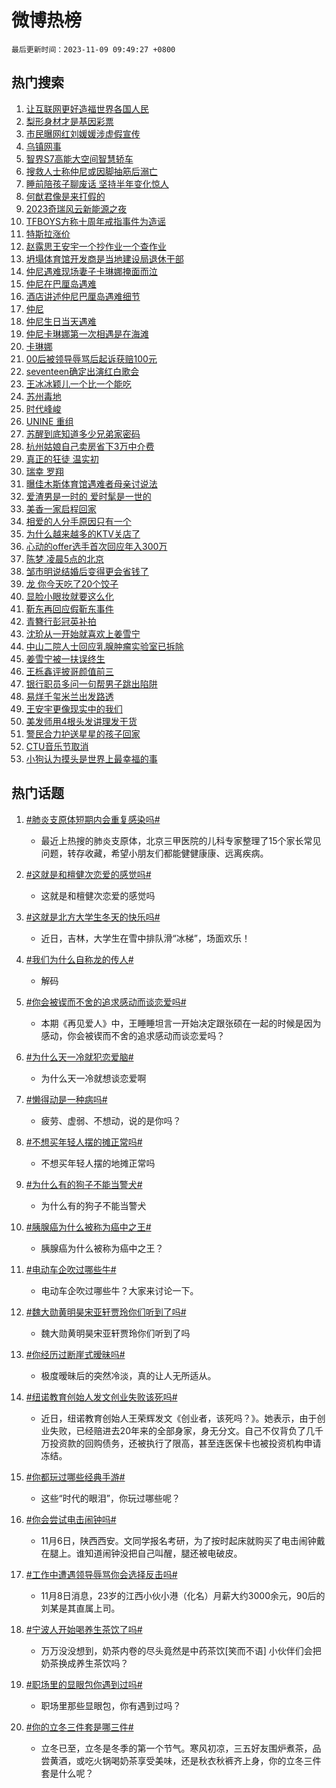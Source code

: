 # 微博热榜

`最后更新时间：2023-11-09 09:49:27 +0800`

## 热门搜索

1. [让互联网更好造福世界各国人民](https://m.weibo.cn/search?containerid=100103type%3D1%26t%3D10%26q%3D%23%E8%AE%A9%E4%BA%92%E8%81%94%E7%BD%91%E6%9B%B4%E5%A5%BD%E9%80%A0%E7%A6%8F%E4%B8%96%E7%95%8C%E5%90%84%E5%9B%BD%E4%BA%BA%E6%B0%91%23&stream_entry_id=51&isnewpage=1&extparam=seat%3D1%26pos%3D0%26cate%3D10103%26dgr%3D0%26stream_entry_id%3D51%26filter_type%3Drealtimehot%26c_type%3D51%26q%3D%2523%25E8%25AE%25A9%25E4%25BA%2592%25E8%2581%2594%25E7%25BD%2591%25E6%259B%25B4%25E5%25A5%25BD%25E9%2580%25A0%25E7%25A6%258F%25E4%25B8%2596%25E7%2595%258C%25E5%2590%2584%25E5%259B%25BD%25E4%25BA%25BA%25E6%25B0%2591%2523%26display_time%3D1699494566%26pre_seqid%3D1699494566841026745198)
1. [梨形身材才是基因彩票](https://m.weibo.cn/search?containerid=100103type%3D1%26t%3D10%26q%3D%E6%A2%A8%E5%BD%A2%E8%BA%AB%E6%9D%90%E6%89%8D%E6%98%AF%E5%9F%BA%E5%9B%A0%E5%BD%A9%E7%A5%A8&stream_entry_id=31&isnewpage=1&extparam=seat%3D1%26q%3D%25E6%25A2%25A8%25E5%25BD%25A2%25E8%25BA%25AB%25E6%259D%2590%25E6%2589%258D%25E6%2598%25AF%25E5%259F%25BA%25E5%259B%25A0%25E5%25BD%25A9%25E7%25A5%25A8%26flag%3D2%26band_rank%3D1%26dgr%3D0%26c_type%3D31%26pos%3D0%26realpos%3D1%26stream_entry_id%3D31%26lcate%3D5001%26filter_type%3Drealtimehot%26cate%3D5001%26display_time%3D1699494566%26pre_seqid%3D1699494566841026745198)
1. [市民曝网红刘媛媛涉虚假宣传](https://m.weibo.cn/search?containerid=100103type%3D1%26t%3D10%26q%3D%23%E5%B8%82%E6%B0%91%E6%9B%9D%E7%BD%91%E7%BA%A2%E5%88%98%E5%AA%9B%E5%AA%9B%E6%B6%89%E8%99%9A%E5%81%87%E5%AE%A3%E4%BC%A0%23&stream_entry_id=31&isnewpage=1&extparam=seat%3D1%26q%3D%2523%25E5%25B8%2582%25E6%25B0%2591%25E6%259B%259D%25E7%25BD%2591%25E7%25BA%25A2%25E5%2588%2598%25E5%25AA%259B%25E5%25AA%259B%25E6%25B6%2589%25E8%2599%259A%25E5%2581%2587%25E5%25AE%25A3%25E4%25BC%25A0%2523%26flag%3D1%26band_rank%3D2%26dgr%3D0%26c_type%3D31%26pos%3D1%26realpos%3D2%26stream_entry_id%3D31%26lcate%3D5001%26filter_type%3Drealtimehot%26cate%3D5001%26display_time%3D1699494566%26pre_seqid%3D1699494566841026745198)
1. [乌镇网事](https://m.weibo.cn/search?containerid=100103type%3D1%26t%3D10%26q%3D%23%E4%B9%8C%E9%95%87%E7%BD%91%E4%BA%8B%23&stream_entry_id=31&isnewpage=1&extparam=seat%3D1%26q%3D%2523%25E4%25B9%258C%25E9%2595%2587%25E7%25BD%2591%25E4%25BA%258B%2523%26flag%3D0%26band_rank%3D3%26dgr%3D0%26c_type%3D31%26pos%3D2%26realpos%3D3%26stream_entry_id%3D31%26lcate%3D5001%26filter_type%3Drealtimehot%26cate%3D5001%26display_time%3D1699494566%26pre_seqid%3D1699494566841026745198)
1. [智界S7高能大空间智慧轿车](https://m.weibo.cn/search?containerid=100103type%3D1%26t%3D10%26q%3D%23%E6%99%BA%E7%95%8CS7%E9%AB%98%E8%83%BD%E5%A4%A7%E7%A9%BA%E9%97%B4%E6%99%BA%E6%85%A7%E8%BD%BF%E8%BD%A6%23&stream_entry_id=31&isnewpage=1&extparam=seat%3D1%26q%3D%2523%25E6%2599%25BA%25E7%2595%258CS7%25E9%25AB%2598%25E8%2583%25BD%25E5%25A4%25A7%25E7%25A9%25BA%25E9%2597%25B4%25E6%2599%25BA%25E6%2585%25A7%25E8%25BD%25BF%25E8%25BD%25A6%2523%26band_rank%3D4%26adid%3D211036%26dgr%3D0%26is_ad_pos%3D1%26c_type%3D31%26pos%3D3%26stream_entry_id%3D31%26topic_ad%3D1%26lcate%3D5001%26filter_type%3Drealtimehot%26cate%3D5001%26display_time%3D1699494566%26pre_seqid%3D1699494566841026745198)
1. [搜救人士称仲尼或因脚抽筋后溺亡](https://m.weibo.cn/search?containerid=100103type%3D1%26t%3D10%26q%3D%23%E6%90%9C%E6%95%91%E4%BA%BA%E5%A3%AB%E7%A7%B0%E4%BB%B2%E5%B0%BC%E6%88%96%E5%9B%A0%E8%84%9A%E6%8A%BD%E7%AD%8B%E5%90%8E%E6%BA%BA%E4%BA%A1%23&stream_entry_id=31&isnewpage=1&extparam=seat%3D1%26q%3D%2523%25E6%2590%259C%25E6%2595%2591%25E4%25BA%25BA%25E5%25A3%25AB%25E7%25A7%25B0%25E4%25BB%25B2%25E5%25B0%25BC%25E6%2588%2596%25E5%259B%25A0%25E8%2584%259A%25E6%258A%25BD%25E7%25AD%258B%25E5%2590%258E%25E6%25BA%25BA%25E4%25BA%25A1%2523%26flag%3D0%26band_rank%3D4%26dgr%3D0%26c_type%3D31%26pos%3D4%26realpos%3D4%26stream_entry_id%3D31%26lcate%3D5001%26filter_type%3Drealtimehot%26cate%3D5001%26display_time%3D1699494566%26pre_seqid%3D1699494566841026745198)
1. [睡前陪孩子聊废话 坚持半年变化惊人](https://m.weibo.cn/search?containerid=100103type%3D1%26t%3D10%26q%3D%E7%9D%A1%E5%89%8D%E9%99%AA%E5%AD%A9%E5%AD%90%E8%81%8A%E5%BA%9F%E8%AF%9D+%E5%9D%9A%E6%8C%81%E5%8D%8A%E5%B9%B4%E5%8F%98%E5%8C%96%E6%83%8A%E4%BA%BA&stream_entry_id=31&isnewpage=1&extparam=seat%3D1%26q%3D%25E7%259D%25A1%25E5%2589%258D%25E9%2599%25AA%25E5%25AD%25A9%25E5%25AD%2590%25E8%2581%258A%25E5%25BA%259F%25E8%25AF%259D%2520%25E5%259D%259A%25E6%258C%2581%25E5%258D%258A%25E5%25B9%25B4%25E5%258F%2598%25E5%258C%2596%25E6%2583%258A%25E4%25BA%25BA%26flag%3D0%26band_rank%3D5%26dgr%3D0%26c_type%3D31%26pos%3D5%26realpos%3D5%26stream_entry_id%3D31%26lcate%3D5001%26filter_type%3Drealtimehot%26cate%3D5001%26display_time%3D1699494566%26pre_seqid%3D1699494566841026745198)
1. [何猷君像是来打假的](https://m.weibo.cn/search?containerid=100103type%3D1%26t%3D10%26q%3D%23%E4%BD%95%E7%8C%B7%E5%90%9B%E5%83%8F%E6%98%AF%E6%9D%A5%E6%89%93%E5%81%87%E7%9A%84%23&stream_entry_id=31&isnewpage=1&extparam=seat%3D1%26q%3D%2523%25E4%25BD%2595%25E7%258C%25B7%25E5%2590%259B%25E5%2583%258F%25E6%2598%25AF%25E6%259D%25A5%25E6%2589%2593%25E5%2581%2587%25E7%259A%2584%2523%26flag%3D0%26band_rank%3D6%26dgr%3D0%26c_type%3D31%26pos%3D6%26realpos%3D6%26stream_entry_id%3D31%26lcate%3D5001%26filter_type%3Drealtimehot%26cate%3D5001%26display_time%3D1699494566%26pre_seqid%3D1699494566841026745198)
1. [2023奇瑞风云新能源之夜](https://m.weibo.cn/search?containerid=100103type%3D1%26t%3D10%26q%3D%232023%E5%A5%87%E7%91%9E%E9%A3%8E%E4%BA%91%E6%96%B0%E8%83%BD%E6%BA%90%E4%B9%8B%E5%A4%9C%23&stream_entry_id=31&isnewpage=1&extparam=seat%3D1%26q%3D%25232023%25E5%25A5%2587%25E7%2591%259E%25E9%25A3%258E%25E4%25BA%2591%25E6%2596%25B0%25E8%2583%25BD%25E6%25BA%2590%25E4%25B9%258B%25E5%25A4%259C%2523%26band_rank%3D7%26adid%3D210954%26dgr%3D0%26is_ad_pos%3D1%26c_type%3D31%26pos%3D7%26stream_entry_id%3D31%26topic_ad%3D1%26lcate%3D5001%26filter_type%3Drealtimehot%26cate%3D5001%26display_time%3D1699494566%26pre_seqid%3D1699494566841026745198)
1. [TFBOYS方称十周年戒指事件为造谣](https://m.weibo.cn/search?containerid=100103type%3D1%26t%3D10%26q%3D%23TFBOYS%E6%96%B9%E7%A7%B0%E5%8D%81%E5%91%A8%E5%B9%B4%E6%88%92%E6%8C%87%E4%BA%8B%E4%BB%B6%E4%B8%BA%E9%80%A0%E8%B0%A3%23&stream_entry_id=31&isnewpage=1&extparam=seat%3D1%26q%3D%2523TFBOYS%25E6%2596%25B9%25E7%25A7%25B0%25E5%258D%2581%25E5%2591%25A8%25E5%25B9%25B4%25E6%2588%2592%25E6%258C%2587%25E4%25BA%258B%25E4%25BB%25B6%25E4%25B8%25BA%25E9%2580%25A0%25E8%25B0%25A3%2523%26flag%3D1%26band_rank%3D7%26dgr%3D0%26c_type%3D31%26pos%3D8%26realpos%3D7%26stream_entry_id%3D31%26lcate%3D5001%26filter_type%3Drealtimehot%26cate%3D5001%26display_time%3D1699494566%26pre_seqid%3D1699494566841026745198)
1. [特斯拉涨价](https://m.weibo.cn/search?containerid=100103type%3D1%26t%3D10%26q%3D%23%E7%89%B9%E6%96%AF%E6%8B%89%E6%B6%A8%E4%BB%B7%23&stream_entry_id=31&isnewpage=1&extparam=seat%3D1%26q%3D%2523%25E7%2589%25B9%25E6%2596%25AF%25E6%258B%2589%25E6%25B6%25A8%25E4%25BB%25B7%2523%26flag%3D1%26band_rank%3D8%26dgr%3D0%26c_type%3D31%26pos%3D9%26realpos%3D8%26stream_entry_id%3D31%26lcate%3D5001%26filter_type%3Drealtimehot%26cate%3D5001%26display_time%3D1699494566%26pre_seqid%3D1699494566841026745198)
1. [赵露思王安宇一个抄作业一个查作业](https://m.weibo.cn/search?containerid=100103type%3D1%26t%3D10%26q%3D%23%E8%B5%B5%E9%9C%B2%E6%80%9D%E7%8E%8B%E5%AE%89%E5%AE%87%E4%B8%80%E4%B8%AA%E6%8A%84%E4%BD%9C%E4%B8%9A%E4%B8%80%E4%B8%AA%E6%9F%A5%E4%BD%9C%E4%B8%9A%23&stream_entry_id=31&isnewpage=1&extparam=seat%3D1%26q%3D%2523%25E8%25B5%25B5%25E9%259C%25B2%25E6%2580%259D%25E7%258E%258B%25E5%25AE%2589%25E5%25AE%2587%25E4%25B8%2580%25E4%25B8%25AA%25E6%258A%2584%25E4%25BD%259C%25E4%25B8%259A%25E4%25B8%2580%25E4%25B8%25AA%25E6%259F%25A5%25E4%25BD%259C%25E4%25B8%259A%2523%26flag%3D1%26band_rank%3D9%26dgr%3D0%26c_type%3D31%26pos%3D10%26realpos%3D9%26stream_entry_id%3D31%26lcate%3D5001%26filter_type%3Drealtimehot%26cate%3D5001%26display_time%3D1699494566%26pre_seqid%3D1699494566841026745198)
1. [坍塌体育馆开发商是当地建设局退休干部](https://m.weibo.cn/search?containerid=100103type%3D1%26t%3D10%26q%3D%23%E5%9D%8D%E5%A1%8C%E4%BD%93%E8%82%B2%E9%A6%86%E5%BC%80%E5%8F%91%E5%95%86%E6%98%AF%E5%BD%93%E5%9C%B0%E5%BB%BA%E8%AE%BE%E5%B1%80%E9%80%80%E4%BC%91%E5%B9%B2%E9%83%A8%23&stream_entry_id=31&isnewpage=1&extparam=seat%3D1%26q%3D%2523%25E5%259D%258D%25E5%25A1%258C%25E4%25BD%2593%25E8%2582%25B2%25E9%25A6%2586%25E5%25BC%2580%25E5%258F%2591%25E5%2595%2586%25E6%2598%25AF%25E5%25BD%2593%25E5%259C%25B0%25E5%25BB%25BA%25E8%25AE%25BE%25E5%25B1%2580%25E9%2580%2580%25E4%25BC%2591%25E5%25B9%25B2%25E9%2583%25A8%2523%26flag%3D0%26band_rank%3D10%26dgr%3D0%26c_type%3D31%26pos%3D11%26realpos%3D10%26stream_entry_id%3D31%26lcate%3D5001%26filter_type%3Drealtimehot%26cate%3D5001%26display_time%3D1699494566%26pre_seqid%3D1699494566841026745198)
1. [仲尼遇难现场妻子卡琳娜掩面而泣](https://m.weibo.cn/search?containerid=100103type%3D1%26t%3D10%26q%3D%23%E4%BB%B2%E5%B0%BC%E9%81%87%E9%9A%BE%E7%8E%B0%E5%9C%BA%E5%A6%BB%E5%AD%90%E5%8D%A1%E7%90%B3%E5%A8%9C%E6%8E%A9%E9%9D%A2%E8%80%8C%E6%B3%A3%23&stream_entry_id=31&isnewpage=1&extparam=seat%3D1%26q%3D%2523%25E4%25BB%25B2%25E5%25B0%25BC%25E9%2581%2587%25E9%259A%25BE%25E7%258E%25B0%25E5%259C%25BA%25E5%25A6%25BB%25E5%25AD%2590%25E5%258D%25A1%25E7%2590%25B3%25E5%25A8%259C%25E6%258E%25A9%25E9%259D%25A2%25E8%2580%258C%25E6%25B3%25A3%2523%26flag%3D2%26band_rank%3D11%26dgr%3D0%26c_type%3D31%26pos%3D12%26realpos%3D11%26stream_entry_id%3D31%26lcate%3D5001%26filter_type%3Drealtimehot%26cate%3D5001%26display_time%3D1699494566%26pre_seqid%3D1699494566841026745198)
1. [仲尼在巴厘岛遇难](https://m.weibo.cn/search?containerid=100103type%3D1%26t%3D10%26q%3D%23%E4%BB%B2%E5%B0%BC%E5%9C%A8%E5%B7%B4%E5%8E%98%E5%B2%9B%E9%81%87%E9%9A%BE%23&stream_entry_id=31&isnewpage=1&extparam=seat%3D1%26q%3D%2523%25E4%25BB%25B2%25E5%25B0%25BC%25E5%259C%25A8%25E5%25B7%25B4%25E5%258E%2598%25E5%25B2%259B%25E9%2581%2587%25E9%259A%25BE%2523%26flag%3D2%26band_rank%3D12%26dgr%3D0%26c_type%3D31%26pos%3D13%26realpos%3D12%26stream_entry_id%3D31%26lcate%3D5001%26filter_type%3Drealtimehot%26cate%3D5001%26display_time%3D1699494566%26pre_seqid%3D1699494566841026745198)
1. [酒店讲述仲尼巴厘岛遇难细节](https://m.weibo.cn/search?containerid=100103type%3D1%26t%3D10%26q%3D%23%E9%85%92%E5%BA%97%E8%AE%B2%E8%BF%B0%E4%BB%B2%E5%B0%BC%E5%B7%B4%E5%8E%98%E5%B2%9B%E9%81%87%E9%9A%BE%E7%BB%86%E8%8A%82%23&stream_entry_id=31&isnewpage=1&extparam=seat%3D1%26q%3D%2523%25E9%2585%2592%25E5%25BA%2597%25E8%25AE%25B2%25E8%25BF%25B0%25E4%25BB%25B2%25E5%25B0%25BC%25E5%25B7%25B4%25E5%258E%2598%25E5%25B2%259B%25E9%2581%2587%25E9%259A%25BE%25E7%25BB%2586%25E8%258A%2582%2523%26flag%3D2%26band_rank%3D13%26dgr%3D0%26c_type%3D31%26pos%3D14%26realpos%3D13%26stream_entry_id%3D31%26lcate%3D5001%26filter_type%3Drealtimehot%26cate%3D5001%26display_time%3D1699494566%26pre_seqid%3D1699494566841026745198)
1. [仲尼](https://m.weibo.cn/search?containerid=100103type%3D1%26t%3D10%26q%3D%E4%BB%B2%E5%B0%BC&stream_entry_id=31&isnewpage=1&extparam=seat%3D1%26q%3D%25E4%25BB%25B2%25E5%25B0%25BC%26flag%3D0%26band_rank%3D14%26dgr%3D0%26c_type%3D31%26pos%3D15%26realpos%3D14%26stream_entry_id%3D31%26lcate%3D5001%26filter_type%3Drealtimehot%26cate%3D5001%26display_time%3D1699494566%26pre_seqid%3D1699494566841026745198)
1. [仲尼生日当天遇难](https://m.weibo.cn/search?containerid=100103type%3D1%26t%3D10%26q%3D%23%E4%BB%B2%E5%B0%BC%E7%94%9F%E6%97%A5%E5%BD%93%E5%A4%A9%E9%81%87%E9%9A%BE%23&stream_entry_id=31&isnewpage=1&extparam=seat%3D1%26q%3D%2523%25E4%25BB%25B2%25E5%25B0%25BC%25E7%2594%259F%25E6%2597%25A5%25E5%25BD%2593%25E5%25A4%25A9%25E9%2581%2587%25E9%259A%25BE%2523%26flag%3D0%26band_rank%3D15%26dgr%3D0%26c_type%3D31%26pos%3D16%26realpos%3D15%26stream_entry_id%3D31%26lcate%3D5001%26filter_type%3Drealtimehot%26cate%3D5001%26display_time%3D1699494566%26pre_seqid%3D1699494566841026745198)
1. [仲尼卡琳娜第一次相遇是在海滩](https://m.weibo.cn/search?containerid=100103type%3D1%26t%3D10%26q%3D%23%E4%BB%B2%E5%B0%BC%E5%8D%A1%E7%90%B3%E5%A8%9C%E7%AC%AC%E4%B8%80%E6%AC%A1%E7%9B%B8%E9%81%87%E6%98%AF%E5%9C%A8%E6%B5%B7%E6%BB%A9%23&stream_entry_id=31&isnewpage=1&extparam=seat%3D1%26q%3D%2523%25E4%25BB%25B2%25E5%25B0%25BC%25E5%258D%25A1%25E7%2590%25B3%25E5%25A8%259C%25E7%25AC%25AC%25E4%25B8%2580%25E6%25AC%25A1%25E7%259B%25B8%25E9%2581%2587%25E6%2598%25AF%25E5%259C%25A8%25E6%25B5%25B7%25E6%25BB%25A9%2523%26flag%3D1%26band_rank%3D16%26dgr%3D0%26c_type%3D31%26pos%3D17%26realpos%3D16%26stream_entry_id%3D31%26lcate%3D5001%26filter_type%3Drealtimehot%26cate%3D5001%26display_time%3D1699494566%26pre_seqid%3D1699494566841026745198)
1. [卡琳娜](https://m.weibo.cn/search?containerid=100103type%3D1%26t%3D10%26q%3D%E5%8D%A1%E7%90%B3%E5%A8%9C&stream_entry_id=31&isnewpage=1&extparam=seat%3D1%26q%3D%25E5%258D%25A1%25E7%2590%25B3%25E5%25A8%259C%26flag%3D0%26band_rank%3D17%26dgr%3D0%26c_type%3D31%26pos%3D18%26realpos%3D17%26stream_entry_id%3D31%26lcate%3D5001%26filter_type%3Drealtimehot%26cate%3D5001%26display_time%3D1699494566%26pre_seqid%3D1699494566841026745198)
1. [00后被领导辱骂后起诉获赔100元](https://m.weibo.cn/search?containerid=100103type%3D1%26t%3D10%26q%3D%2300%E5%90%8E%E8%A2%AB%E9%A2%86%E5%AF%BC%E8%BE%B1%E9%AA%82%E5%90%8E%E8%B5%B7%E8%AF%89%E8%8E%B7%E8%B5%94100%E5%85%83%23&stream_entry_id=31&isnewpage=1&extparam=seat%3D1%26q%3D%252300%25E5%2590%258E%25E8%25A2%25AB%25E9%25A2%2586%25E5%25AF%25BC%25E8%25BE%25B1%25E9%25AA%2582%25E5%2590%258E%25E8%25B5%25B7%25E8%25AF%2589%25E8%258E%25B7%25E8%25B5%2594100%25E5%2585%2583%2523%26flag%3D1%26band_rank%3D18%26dgr%3D0%26c_type%3D31%26pos%3D19%26realpos%3D18%26stream_entry_id%3D31%26lcate%3D5001%26filter_type%3Drealtimehot%26cate%3D5001%26display_time%3D1699494566%26pre_seqid%3D1699494566841026745198)
1. [seventeen确定出演红白歌会](https://m.weibo.cn/search?containerid=100103type%3D1%26t%3D10%26q%3Dseventeen%E7%A1%AE%E5%AE%9A%E5%87%BA%E6%BC%94%E7%BA%A2%E7%99%BD%E6%AD%8C%E4%BC%9A&stream_entry_id=31&isnewpage=1&extparam=seat%3D1%26q%3Dseventeen%25E7%25A1%25AE%25E5%25AE%259A%25E5%2587%25BA%25E6%25BC%2594%25E7%25BA%25A2%25E7%2599%25BD%25E6%25AD%258C%25E4%25BC%259A%26flag%3D1%26band_rank%3D19%26dgr%3D0%26c_type%3D31%26pos%3D20%26realpos%3D19%26stream_entry_id%3D31%26lcate%3D5001%26filter_type%3Drealtimehot%26cate%3D5001%26display_time%3D1699494566%26pre_seqid%3D1699494566841026745198)
1. [王冰冰颖儿一个比一个能吃](https://m.weibo.cn/search?containerid=100103type%3D1%26t%3D10%26q%3D%23%E7%8E%8B%E5%86%B0%E5%86%B0%E9%A2%96%E5%84%BF%E4%B8%80%E4%B8%AA%E6%AF%94%E4%B8%80%E4%B8%AA%E8%83%BD%E5%90%83%23&stream_entry_id=31&isnewpage=1&extparam=seat%3D1%26q%3D%2523%25E7%258E%258B%25E5%2586%25B0%25E5%2586%25B0%25E9%25A2%2596%25E5%2584%25BF%25E4%25B8%2580%25E4%25B8%25AA%25E6%25AF%2594%25E4%25B8%2580%25E4%25B8%25AA%25E8%2583%25BD%25E5%2590%2583%2523%26flag%3D1%26band_rank%3D20%26dgr%3D0%26c_type%3D31%26pos%3D21%26realpos%3D20%26stream_entry_id%3D31%26lcate%3D5001%26filter_type%3Drealtimehot%26cate%3D5001%26display_time%3D1699494566%26pre_seqid%3D1699494566841026745198)
1. [苏州毒地](https://m.weibo.cn/search?containerid=100103type%3D1%26t%3D10%26q%3D%E8%8B%8F%E5%B7%9E%E6%AF%92%E5%9C%B0&stream_entry_id=31&isnewpage=1&extparam=seat%3D1%26q%3D%25E8%258B%258F%25E5%25B7%259E%25E6%25AF%2592%25E5%259C%25B0%26flag%3D2%26band_rank%3D21%26dgr%3D0%26c_type%3D31%26pos%3D22%26realpos%3D21%26stream_entry_id%3D31%26lcate%3D5001%26filter_type%3Drealtimehot%26cate%3D5001%26display_time%3D1699494566%26pre_seqid%3D1699494566841026745198)
1. [时代峰峻](https://m.weibo.cn/search?containerid=100103type%3D1%26t%3D10%26q%3D%E6%97%B6%E4%BB%A3%E5%B3%B0%E5%B3%BB&stream_entry_id=31&isnewpage=1&extparam=seat%3D1%26q%3D%25E6%2597%25B6%25E4%25BB%25A3%25E5%25B3%25B0%25E5%25B3%25BB%26flag%3D0%26band_rank%3D22%26dgr%3D0%26c_type%3D31%26pos%3D23%26realpos%3D22%26stream_entry_id%3D31%26lcate%3D5001%26filter_type%3Drealtimehot%26cate%3D5001%26display_time%3D1699494566%26pre_seqid%3D1699494566841026745198)
1. [UNINE 重组](https://m.weibo.cn/search?containerid=100103type%3D1%26t%3D10%26q%3DUNINE+%E9%87%8D%E7%BB%84&stream_entry_id=31&isnewpage=1&extparam=seat%3D1%26q%3DUNINE%2520%25E9%2587%258D%25E7%25BB%2584%26flag%3D0%26band_rank%3D23%26dgr%3D0%26c_type%3D31%26pos%3D24%26realpos%3D23%26stream_entry_id%3D31%26lcate%3D5001%26filter_type%3Drealtimehot%26cate%3D5001%26display_time%3D1699494566%26pre_seqid%3D1699494566841026745198)
1. [苏醒到底知道多少兄弟家密码](https://m.weibo.cn/search?containerid=100103type%3D1%26t%3D10%26q%3D%E8%8B%8F%E9%86%92%E5%88%B0%E5%BA%95%E7%9F%A5%E9%81%93%E5%A4%9A%E5%B0%91%E5%85%84%E5%BC%9F%E5%AE%B6%E5%AF%86%E7%A0%81&stream_entry_id=31&isnewpage=1&extparam=seat%3D1%26q%3D%25E8%258B%258F%25E9%2586%2592%25E5%2588%25B0%25E5%25BA%2595%25E7%259F%25A5%25E9%2581%2593%25E5%25A4%259A%25E5%25B0%2591%25E5%2585%2584%25E5%25BC%259F%25E5%25AE%25B6%25E5%25AF%2586%25E7%25A0%2581%26flag%3D1%26band_rank%3D24%26dgr%3D0%26c_type%3D31%26pos%3D25%26realpos%3D24%26stream_entry_id%3D31%26lcate%3D5001%26filter_type%3Drealtimehot%26cate%3D5001%26display_time%3D1699494566%26pre_seqid%3D1699494566841026745198)
1. [杭州姑娘自己卖房省下3万中介费](https://m.weibo.cn/search?containerid=100103type%3D1%26t%3D10%26q%3D%23%E6%9D%AD%E5%B7%9E%E5%A7%91%E5%A8%98%E8%87%AA%E5%B7%B1%E5%8D%96%E6%88%BF%E7%9C%81%E4%B8%8B3%E4%B8%87%E4%B8%AD%E4%BB%8B%E8%B4%B9%23&stream_entry_id=31&isnewpage=1&extparam=seat%3D1%26q%3D%2523%25E6%259D%25AD%25E5%25B7%259E%25E5%25A7%2591%25E5%25A8%2598%25E8%2587%25AA%25E5%25B7%25B1%25E5%258D%2596%25E6%2588%25BF%25E7%259C%2581%25E4%25B8%258B3%25E4%25B8%2587%25E4%25B8%25AD%25E4%25BB%258B%25E8%25B4%25B9%2523%26flag%3D1%26band_rank%3D25%26dgr%3D0%26c_type%3D31%26pos%3D26%26realpos%3D25%26stream_entry_id%3D31%26lcate%3D5001%26filter_type%3Drealtimehot%26cate%3D5001%26display_time%3D1699494566%26pre_seqid%3D1699494566841026745198)
1. [真正的狂徒 温实初](https://m.weibo.cn/search?containerid=100103type%3D1%26t%3D10%26q%3D%E7%9C%9F%E6%AD%A3%E7%9A%84%E7%8B%82%E5%BE%92+%E6%B8%A9%E5%AE%9E%E5%88%9D&stream_entry_id=31&isnewpage=1&extparam=seat%3D1%26q%3D%25E7%259C%259F%25E6%25AD%25A3%25E7%259A%2584%25E7%258B%2582%25E5%25BE%2592%2520%25E6%25B8%25A9%25E5%25AE%259E%25E5%2588%259D%26flag%3D0%26band_rank%3D26%26dgr%3D0%26c_type%3D31%26pos%3D27%26realpos%3D26%26stream_entry_id%3D31%26lcate%3D5001%26filter_type%3Drealtimehot%26cate%3D5001%26display_time%3D1699494566%26pre_seqid%3D1699494566841026745198)
1. [瑞幸 罗翔](https://m.weibo.cn/search?containerid=100103type%3D1%26t%3D10%26q%3D%E7%91%9E%E5%B9%B8+%E7%BD%97%E7%BF%94&stream_entry_id=31&isnewpage=1&extparam=seat%3D1%26q%3D%25E7%2591%259E%25E5%25B9%25B8%2520%25E7%25BD%2597%25E7%25BF%2594%26flag%3D0%26band_rank%3D27%26dgr%3D0%26c_type%3D31%26pos%3D28%26realpos%3D27%26stream_entry_id%3D31%26lcate%3D5001%26filter_type%3Drealtimehot%26cate%3D5001%26display_time%3D1699494566%26pre_seqid%3D1699494566841026745198)
1. [曝佳木斯体育馆遇难者母亲讨说法](https://m.weibo.cn/search?containerid=100103type%3D1%26t%3D10%26q%3D%23%E6%9B%9D%E4%BD%B3%E6%9C%A8%E6%96%AF%E4%BD%93%E8%82%B2%E9%A6%86%E9%81%87%E9%9A%BE%E8%80%85%E6%AF%8D%E4%BA%B2%E8%AE%A8%E8%AF%B4%E6%B3%95%23&stream_entry_id=31&isnewpage=1&extparam=seat%3D1%26q%3D%2523%25E6%259B%259D%25E4%25BD%25B3%25E6%259C%25A8%25E6%2596%25AF%25E4%25BD%2593%25E8%2582%25B2%25E9%25A6%2586%25E9%2581%2587%25E9%259A%25BE%25E8%2580%2585%25E6%25AF%258D%25E4%25BA%25B2%25E8%25AE%25A8%25E8%25AF%25B4%25E6%25B3%2595%2523%26flag%3D0%26band_rank%3D28%26dgr%3D0%26c_type%3D31%26pos%3D29%26realpos%3D28%26stream_entry_id%3D31%26lcate%3D5001%26filter_type%3Drealtimehot%26cate%3D5001%26display_time%3D1699494566%26pre_seqid%3D1699494566841026745198)
1. [爱渣男是一时的 爱时髦是一世的](https://m.weibo.cn/search?containerid=100103type%3D1%26t%3D10%26q%3D%E7%88%B1%E6%B8%A3%E7%94%B7%E6%98%AF%E4%B8%80%E6%97%B6%E7%9A%84+%E7%88%B1%E6%97%B6%E9%AB%A6%E6%98%AF%E4%B8%80%E4%B8%96%E7%9A%84&stream_entry_id=31&isnewpage=1&extparam=seat%3D1%26q%3D%25E7%2588%25B1%25E6%25B8%25A3%25E7%2594%25B7%25E6%2598%25AF%25E4%25B8%2580%25E6%2597%25B6%25E7%259A%2584%2520%25E7%2588%25B1%25E6%2597%25B6%25E9%25AB%25A6%25E6%2598%25AF%25E4%25B8%2580%25E4%25B8%2596%25E7%259A%2584%26flag%3D1%26band_rank%3D29%26dgr%3D0%26c_type%3D31%26pos%3D30%26realpos%3D29%26stream_entry_id%3D31%26lcate%3D5001%26filter_type%3Drealtimehot%26cate%3D5001%26display_time%3D1699494566%26pre_seqid%3D1699494566841026745198)
1. [美香一家启程回家](https://m.weibo.cn/search?containerid=100103type%3D1%26t%3D10%26q%3D%23%E7%BE%8E%E9%A6%99%E4%B8%80%E5%AE%B6%E5%90%AF%E7%A8%8B%E5%9B%9E%E5%AE%B6%23&stream_entry_id=31&isnewpage=1&extparam=seat%3D1%26q%3D%2523%25E7%25BE%258E%25E9%25A6%2599%25E4%25B8%2580%25E5%25AE%25B6%25E5%2590%25AF%25E7%25A8%258B%25E5%259B%259E%25E5%25AE%25B6%2523%26flag%3D1%26band_rank%3D30%26dgr%3D0%26c_type%3D31%26pos%3D31%26realpos%3D30%26stream_entry_id%3D31%26lcate%3D5001%26filter_type%3Drealtimehot%26cate%3D5001%26display_time%3D1699494566%26pre_seqid%3D1699494566841026745198)
1. [相爱的人分手原因只有一个](https://m.weibo.cn/search?containerid=100103type%3D1%26t%3D10%26q%3D%E7%9B%B8%E7%88%B1%E7%9A%84%E4%BA%BA%E5%88%86%E6%89%8B%E5%8E%9F%E5%9B%A0%E5%8F%AA%E6%9C%89%E4%B8%80%E4%B8%AA&stream_entry_id=31&isnewpage=1&extparam=seat%3D1%26q%3D%25E7%259B%25B8%25E7%2588%25B1%25E7%259A%2584%25E4%25BA%25BA%25E5%2588%2586%25E6%2589%258B%25E5%258E%259F%25E5%259B%25A0%25E5%258F%25AA%25E6%259C%2589%25E4%25B8%2580%25E4%25B8%25AA%26flag%3D0%26band_rank%3D31%26dgr%3D0%26c_type%3D31%26pos%3D32%26realpos%3D31%26stream_entry_id%3D31%26lcate%3D5001%26filter_type%3Drealtimehot%26cate%3D5001%26display_time%3D1699494566%26pre_seqid%3D1699494566841026745198)
1. [为什么越来越多的KTV关店了](https://m.weibo.cn/search?containerid=100103type%3D1%26t%3D10%26q%3D%23%E4%B8%BA%E4%BB%80%E4%B9%88%E8%B6%8A%E6%9D%A5%E8%B6%8A%E5%A4%9A%E7%9A%84KTV%E5%85%B3%E5%BA%97%E4%BA%86%23&stream_entry_id=31&isnewpage=1&extparam=seat%3D1%26q%3D%2523%25E4%25B8%25BA%25E4%25BB%2580%25E4%25B9%2588%25E8%25B6%258A%25E6%259D%25A5%25E8%25B6%258A%25E5%25A4%259A%25E7%259A%2584KTV%25E5%2585%25B3%25E5%25BA%2597%25E4%25BA%2586%2523%26flag%3D0%26band_rank%3D32%26dgr%3D0%26c_type%3D31%26pos%3D33%26realpos%3D32%26stream_entry_id%3D31%26lcate%3D5001%26filter_type%3Drealtimehot%26cate%3D5001%26display_time%3D1699494566%26pre_seqid%3D1699494566841026745198)
1. [心动的offer选手首次回应年入300万](https://m.weibo.cn/search?containerid=100103type%3D1%26t%3D10%26q%3D%23%E5%BF%83%E5%8A%A8%E7%9A%84offer%E9%80%89%E6%89%8B%E9%A6%96%E6%AC%A1%E5%9B%9E%E5%BA%94%E5%B9%B4%E5%85%A5300%E4%B8%87%23&stream_entry_id=31&isnewpage=1&extparam=seat%3D1%26q%3D%2523%25E5%25BF%2583%25E5%258A%25A8%25E7%259A%2584offer%25E9%2580%2589%25E6%2589%258B%25E9%25A6%2596%25E6%25AC%25A1%25E5%259B%259E%25E5%25BA%2594%25E5%25B9%25B4%25E5%2585%25A5300%25E4%25B8%2587%2523%26flag%3D0%26band_rank%3D33%26dgr%3D0%26c_type%3D31%26pos%3D34%26realpos%3D33%26stream_entry_id%3D31%26lcate%3D5001%26filter_type%3Drealtimehot%26cate%3D5001%26display_time%3D1699494566%26pre_seqid%3D1699494566841026745198)
1. [陈梦 凌晨5点的北京](https://m.weibo.cn/search?containerid=100103type%3D1%26t%3D10%26q%3D%E9%99%88%E6%A2%A6+%E5%87%8C%E6%99%A85%E7%82%B9%E7%9A%84%E5%8C%97%E4%BA%AC&stream_entry_id=31&isnewpage=1&extparam=seat%3D1%26q%3D%25E9%2599%2588%25E6%25A2%25A6%2520%25E5%2587%258C%25E6%2599%25A85%25E7%2582%25B9%25E7%259A%2584%25E5%258C%2597%25E4%25BA%25AC%26flag%3D1%26band_rank%3D34%26dgr%3D0%26c_type%3D31%26pos%3D35%26realpos%3D34%26stream_entry_id%3D31%26lcate%3D5001%26filter_type%3Drealtimehot%26cate%3D5001%26display_time%3D1699494566%26pre_seqid%3D1699494566841026745198)
1. [邹市明说结婚后变得更会省钱了](https://m.weibo.cn/search?containerid=100103type%3D1%26t%3D10%26q%3D%23%E9%82%B9%E5%B8%82%E6%98%8E%E8%AF%B4%E7%BB%93%E5%A9%9A%E5%90%8E%E5%8F%98%E5%BE%97%E6%9B%B4%E4%BC%9A%E7%9C%81%E9%92%B1%E4%BA%86%23&stream_entry_id=31&isnewpage=1&extparam=seat%3D1%26q%3D%2523%25E9%2582%25B9%25E5%25B8%2582%25E6%2598%258E%25E8%25AF%25B4%25E7%25BB%2593%25E5%25A9%259A%25E5%2590%258E%25E5%258F%2598%25E5%25BE%2597%25E6%259B%25B4%25E4%25BC%259A%25E7%259C%2581%25E9%2592%25B1%25E4%25BA%2586%2523%26flag%3D1%26band_rank%3D35%26dgr%3D0%26c_type%3D31%26pos%3D36%26realpos%3D35%26stream_entry_id%3D31%26lcate%3D5001%26filter_type%3Drealtimehot%26cate%3D5001%26display_time%3D1699494566%26pre_seqid%3D1699494566841026745198)
1. [龙 你今天吃了20个饺子](https://m.weibo.cn/search?containerid=100103type%3D1%26t%3D10%26q%3D%E9%BE%99+%E4%BD%A0%E4%BB%8A%E5%A4%A9%E5%90%83%E4%BA%8620%E4%B8%AA%E9%A5%BA%E5%AD%90&stream_entry_id=31&isnewpage=1&extparam=seat%3D1%26q%3D%25E9%25BE%2599%2520%25E4%25BD%25A0%25E4%25BB%258A%25E5%25A4%25A9%25E5%2590%2583%25E4%25BA%258620%25E4%25B8%25AA%25E9%25A5%25BA%25E5%25AD%2590%26flag%3D0%26band_rank%3D36%26dgr%3D0%26c_type%3D31%26pos%3D37%26realpos%3D36%26stream_entry_id%3D31%26lcate%3D5001%26filter_type%3Drealtimehot%26cate%3D5001%26display_time%3D1699494566%26pre_seqid%3D1699494566841026745198)
1. [显脸小眼妆就要这么化](https://m.weibo.cn/search?containerid=100103type%3D1%26t%3D10%26q%3D%E6%98%BE%E8%84%B8%E5%B0%8F%E7%9C%BC%E5%A6%86%E5%B0%B1%E8%A6%81%E8%BF%99%E4%B9%88%E5%8C%96&stream_entry_id=31&isnewpage=1&extparam=seat%3D1%26q%3D%25E6%2598%25BE%25E8%2584%25B8%25E5%25B0%258F%25E7%259C%25BC%25E5%25A6%2586%25E5%25B0%25B1%25E8%25A6%2581%25E8%25BF%2599%25E4%25B9%2588%25E5%258C%2596%26flag%3D1%26band_rank%3D37%26dgr%3D0%26c_type%3D31%26pos%3D38%26realpos%3D37%26stream_entry_id%3D31%26lcate%3D5001%26filter_type%3Drealtimehot%26cate%3D5001%26display_time%3D1699494566%26pre_seqid%3D1699494566841026745198)
1. [靳东再回应假靳东事件](https://m.weibo.cn/search?containerid=100103type%3D1%26t%3D10%26q%3D%23%E9%9D%B3%E4%B8%9C%E5%86%8D%E5%9B%9E%E5%BA%94%E5%81%87%E9%9D%B3%E4%B8%9C%E4%BA%8B%E4%BB%B6%23&stream_entry_id=31&isnewpage=1&extparam=seat%3D1%26q%3D%2523%25E9%259D%25B3%25E4%25B8%259C%25E5%2586%258D%25E5%259B%259E%25E5%25BA%2594%25E5%2581%2587%25E9%259D%25B3%25E4%25B8%259C%25E4%25BA%258B%25E4%25BB%25B6%2523%26flag%3D0%26band_rank%3D38%26dgr%3D0%26c_type%3D31%26pos%3D39%26realpos%3D38%26stream_entry_id%3D31%26lcate%3D5001%26filter_type%3Drealtimehot%26cate%3D5001%26display_time%3D1699494566%26pre_seqid%3D1699494566841026745198)
1. [青簪行彭冠英补拍](https://m.weibo.cn/search?containerid=100103type%3D1%26t%3D10%26q%3D%23%E9%9D%92%E7%B0%AA%E8%A1%8C%E5%BD%AD%E5%86%A0%E8%8B%B1%E8%A1%A5%E6%8B%8D%23&stream_entry_id=31&isnewpage=1&extparam=seat%3D1%26q%3D%2523%25E9%259D%2592%25E7%25B0%25AA%25E8%25A1%258C%25E5%25BD%25AD%25E5%2586%25A0%25E8%258B%25B1%25E8%25A1%25A5%25E6%258B%258D%2523%26flag%3D0%26band_rank%3D39%26dgr%3D0%26c_type%3D31%26pos%3D40%26realpos%3D39%26stream_entry_id%3D31%26lcate%3D5001%26filter_type%3Drealtimehot%26cate%3D5001%26display_time%3D1699494566%26pre_seqid%3D1699494566841026745198)
1. [沈玠从一开始就喜欢上姜雪宁](https://m.weibo.cn/search?containerid=100103type%3D1%26t%3D10%26q%3D%E6%B2%88%E7%8E%A0%E4%BB%8E%E4%B8%80%E5%BC%80%E5%A7%8B%E5%B0%B1%E5%96%9C%E6%AC%A2%E4%B8%8A%E5%A7%9C%E9%9B%AA%E5%AE%81&stream_entry_id=31&isnewpage=1&extparam=seat%3D1%26q%3D%25E6%25B2%2588%25E7%258E%25A0%25E4%25BB%258E%25E4%25B8%2580%25E5%25BC%2580%25E5%25A7%258B%25E5%25B0%25B1%25E5%2596%259C%25E6%25AC%25A2%25E4%25B8%258A%25E5%25A7%259C%25E9%259B%25AA%25E5%25AE%2581%26flag%3D1%26band_rank%3D40%26dgr%3D0%26c_type%3D31%26pos%3D41%26realpos%3D40%26stream_entry_id%3D31%26lcate%3D5001%26filter_type%3Drealtimehot%26cate%3D5001%26display_time%3D1699494566%26pre_seqid%3D1699494566841026745198)
1. [中山二院人士回应乳腺肿瘤实验室已拆除](https://m.weibo.cn/search?containerid=100103type%3D1%26t%3D10%26q%3D%23%E4%B8%AD%E5%B1%B1%E4%BA%8C%E9%99%A2%E4%BA%BA%E5%A3%AB%E5%9B%9E%E5%BA%94%E4%B9%B3%E8%85%BA%E8%82%BF%E7%98%A4%E5%AE%9E%E9%AA%8C%E5%AE%A4%E5%B7%B2%E6%8B%86%E9%99%A4%23&stream_entry_id=31&isnewpage=1&extparam=seat%3D1%26q%3D%2523%25E4%25B8%25AD%25E5%25B1%25B1%25E4%25BA%258C%25E9%2599%25A2%25E4%25BA%25BA%25E5%25A3%25AB%25E5%259B%259E%25E5%25BA%2594%25E4%25B9%25B3%25E8%2585%25BA%25E8%2582%25BF%25E7%2598%25A4%25E5%25AE%259E%25E9%25AA%258C%25E5%25AE%25A4%25E5%25B7%25B2%25E6%258B%2586%25E9%2599%25A4%2523%26flag%3D0%26band_rank%3D41%26dgr%3D0%26c_type%3D31%26pos%3D42%26realpos%3D41%26stream_entry_id%3D31%26lcate%3D5001%26filter_type%3Drealtimehot%26cate%3D5001%26display_time%3D1699494566%26pre_seqid%3D1699494566841026745198)
1. [姜雪宁被一扶误终生](https://m.weibo.cn/search?containerid=100103type%3D1%26t%3D10%26q%3D%23%E5%A7%9C%E9%9B%AA%E5%AE%81%E8%A2%AB%E4%B8%80%E6%89%B6%E8%AF%AF%E7%BB%88%E7%94%9F%23&stream_entry_id=31&isnewpage=1&extparam=seat%3D1%26q%3D%2523%25E5%25A7%259C%25E9%259B%25AA%25E5%25AE%2581%25E8%25A2%25AB%25E4%25B8%2580%25E6%2589%25B6%25E8%25AF%25AF%25E7%25BB%2588%25E7%2594%259F%2523%26flag%3D1%26band_rank%3D42%26dgr%3D0%26c_type%3D31%26pos%3D43%26realpos%3D42%26stream_entry_id%3D31%26lcate%3D5001%26filter_type%3Drealtimehot%26cate%3D5001%26display_time%3D1699494566%26pre_seqid%3D1699494566841026745198)
1. [王栎鑫评披哥颜值前三](https://m.weibo.cn/search?containerid=100103type%3D1%26t%3D10%26q%3D%23%E7%8E%8B%E6%A0%8E%E9%91%AB%E8%AF%84%E6%8A%AB%E5%93%A5%E9%A2%9C%E5%80%BC%E5%89%8D%E4%B8%89%23&stream_entry_id=31&isnewpage=1&extparam=seat%3D1%26q%3D%2523%25E7%258E%258B%25E6%25A0%258E%25E9%2591%25AB%25E8%25AF%2584%25E6%258A%25AB%25E5%2593%25A5%25E9%25A2%259C%25E5%2580%25BC%25E5%2589%258D%25E4%25B8%2589%2523%26flag%3D1%26band_rank%3D43%26dgr%3D0%26c_type%3D31%26pos%3D44%26realpos%3D43%26stream_entry_id%3D31%26lcate%3D5001%26filter_type%3Drealtimehot%26cate%3D5001%26display_time%3D1699494566%26pre_seqid%3D1699494566841026745198)
1. [银行职员多问一句帮男子跳出陷阱](https://m.weibo.cn/search?containerid=100103type%3D1%26t%3D10%26q%3D%23%E9%93%B6%E8%A1%8C%E8%81%8C%E5%91%98%E5%A4%9A%E9%97%AE%E4%B8%80%E5%8F%A5%E5%B8%AE%E7%94%B7%E5%AD%90%E8%B7%B3%E5%87%BA%E9%99%B7%E9%98%B1%23&stream_entry_id=31&isnewpage=1&extparam=seat%3D1%26q%3D%2523%25E9%2593%25B6%25E8%25A1%258C%25E8%2581%258C%25E5%2591%2598%25E5%25A4%259A%25E9%2597%25AE%25E4%25B8%2580%25E5%258F%25A5%25E5%25B8%25AE%25E7%2594%25B7%25E5%25AD%2590%25E8%25B7%25B3%25E5%2587%25BA%25E9%2599%25B7%25E9%2598%25B1%2523%26flag%3D32768%26band_rank%3D44%26dgr%3D0%26c_type%3D31%26pos%3D45%26realpos%3D44%26stream_entry_id%3D31%26lcate%3D5001%26filter_type%3Drealtimehot%26cate%3D5001%26display_time%3D1699494566%26pre_seqid%3D1699494566841026745198)
1. [易烊千玺米兰出发路透](https://m.weibo.cn/search?containerid=100103type%3D1%26t%3D10%26q%3D%23%E6%98%93%E7%83%8A%E5%8D%83%E7%8E%BA%E7%B1%B3%E5%85%B0%E5%87%BA%E5%8F%91%E8%B7%AF%E9%80%8F%23&stream_entry_id=31&isnewpage=1&extparam=seat%3D1%26q%3D%2523%25E6%2598%2593%25E7%2583%258A%25E5%258D%2583%25E7%258E%25BA%25E7%25B1%25B3%25E5%2585%25B0%25E5%2587%25BA%25E5%258F%2591%25E8%25B7%25AF%25E9%2580%258F%2523%26flag%3D0%26band_rank%3D45%26dgr%3D0%26c_type%3D31%26pos%3D46%26realpos%3D45%26stream_entry_id%3D31%26lcate%3D5001%26filter_type%3Drealtimehot%26cate%3D5001%26display_time%3D1699494566%26pre_seqid%3D1699494566841026745198)
1. [王安宇更像现实中的我们](https://m.weibo.cn/search?containerid=100103type%3D1%26t%3D10%26q%3D%E7%8E%8B%E5%AE%89%E5%AE%87%E6%9B%B4%E5%83%8F%E7%8E%B0%E5%AE%9E%E4%B8%AD%E7%9A%84%E6%88%91%E4%BB%AC&stream_entry_id=31&isnewpage=1&extparam=seat%3D1%26q%3D%25E7%258E%258B%25E5%25AE%2589%25E5%25AE%2587%25E6%259B%25B4%25E5%2583%258F%25E7%258E%25B0%25E5%25AE%259E%25E4%25B8%25AD%25E7%259A%2584%25E6%2588%2591%25E4%25BB%25AC%26flag%3D1%26band_rank%3D46%26dgr%3D0%26c_type%3D31%26pos%3D47%26realpos%3D46%26stream_entry_id%3D31%26lcate%3D5001%26filter_type%3Drealtimehot%26cate%3D5001%26display_time%3D1699494566%26pre_seqid%3D1699494566841026745198)
1. [美发师用4根头发讲理发干货](https://m.weibo.cn/search?containerid=100103type%3D1%26t%3D10%26q%3D%E7%BE%8E%E5%8F%91%E5%B8%88%E7%94%A84%E6%A0%B9%E5%A4%B4%E5%8F%91%E8%AE%B2%E7%90%86%E5%8F%91%E5%B9%B2%E8%B4%A7&stream_entry_id=31&isnewpage=1&extparam=seat%3D1%26q%3D%25E7%25BE%258E%25E5%258F%2591%25E5%25B8%2588%25E7%2594%25A84%25E6%25A0%25B9%25E5%25A4%25B4%25E5%258F%2591%25E8%25AE%25B2%25E7%2590%2586%25E5%258F%2591%25E5%25B9%25B2%25E8%25B4%25A7%26flag%3D0%26band_rank%3D47%26dgr%3D0%26c_type%3D31%26pos%3D48%26realpos%3D47%26stream_entry_id%3D31%26lcate%3D5001%26filter_type%3Drealtimehot%26cate%3D5001%26display_time%3D1699494566%26pre_seqid%3D1699494566841026745198)
1. [警民合力护送星星的孩子回家](https://m.weibo.cn/search?containerid=100103type%3D1%26t%3D10%26q%3D%23%E8%AD%A6%E6%B0%91%E5%90%88%E5%8A%9B%E6%8A%A4%E9%80%81%E6%98%9F%E6%98%9F%E7%9A%84%E5%AD%A9%E5%AD%90%E5%9B%9E%E5%AE%B6%23&stream_entry_id=31&isnewpage=1&extparam=seat%3D1%26q%3D%2523%25E8%25AD%25A6%25E6%25B0%2591%25E5%2590%2588%25E5%258A%259B%25E6%258A%25A4%25E9%2580%2581%25E6%2598%259F%25E6%2598%259F%25E7%259A%2584%25E5%25AD%25A9%25E5%25AD%2590%25E5%259B%259E%25E5%25AE%25B6%2523%26flag%3D32768%26band_rank%3D48%26dgr%3D0%26c_type%3D31%26pos%3D49%26realpos%3D48%26stream_entry_id%3D31%26lcate%3D5001%26filter_type%3Drealtimehot%26cate%3D5001%26display_time%3D1699494566%26pre_seqid%3D1699494566841026745198)
1. [CTU音乐节取消](https://m.weibo.cn/search?containerid=100103type%3D1%26t%3D10%26q%3D%23CTU%E9%9F%B3%E4%B9%90%E8%8A%82%E5%8F%96%E6%B6%88%23&stream_entry_id=31&isnewpage=1&extparam=seat%3D1%26q%3D%2523CTU%25E9%259F%25B3%25E4%25B9%2590%25E8%258A%2582%25E5%258F%2596%25E6%25B6%2588%2523%26flag%3D1%26band_rank%3D49%26dgr%3D0%26c_type%3D31%26pos%3D50%26realpos%3D49%26stream_entry_id%3D31%26lcate%3D5001%26filter_type%3Drealtimehot%26cate%3D5001%26display_time%3D1699494566%26pre_seqid%3D1699494566841026745198)
1. [小狗认为摸头是世界上最幸福的事](https://m.weibo.cn/search?containerid=100103type%3D1%26t%3D10%26q%3D%E5%B0%8F%E7%8B%97%E8%AE%A4%E4%B8%BA%E6%91%B8%E5%A4%B4%E6%98%AF%E4%B8%96%E7%95%8C%E4%B8%8A%E6%9C%80%E5%B9%B8%E7%A6%8F%E7%9A%84%E4%BA%8B&stream_entry_id=31&isnewpage=1&extparam=seat%3D1%26q%3D%25E5%25B0%258F%25E7%258B%2597%25E8%25AE%25A4%25E4%25B8%25BA%25E6%2591%25B8%25E5%25A4%25B4%25E6%2598%25AF%25E4%25B8%2596%25E7%2595%258C%25E4%25B8%258A%25E6%259C%2580%25E5%25B9%25B8%25E7%25A6%258F%25E7%259A%2584%25E4%25BA%258B%26flag%3D0%26band_rank%3D50%26dgr%3D0%26c_type%3D31%26pos%3D51%26realpos%3D50%26stream_entry_id%3D31%26lcate%3D5001%26filter_type%3Drealtimehot%26cate%3D5001%26display_time%3D1699494566%26pre_seqid%3D1699494566841026745198)

## 热门话题

1. [#肺炎支原体短期内会重复感染吗#](https://m.weibo.cn/search?containerid=231522type%3D1%26t%3D10%26q%3D%23%E8%82%BA%E7%82%8E%E6%94%AF%E5%8E%9F%E4%BD%93%E7%9F%AD%E6%9C%9F%E5%86%85%E4%BC%9A%E9%87%8D%E5%A4%8D%E6%84%9F%E6%9F%93%E5%90%97%23&stream_entry_id=128&isnewpage=1&extparam=seat%3D1%26pos%3D1-0-0%26cate%3D5004%26dgr%3D0%26lcate%3D5004%26unitid%3D1699444996710%26c_type%3D128%26display_time%3D1699494567%26pre_seqid%3D1699494567757926743171)
    - 最近上热搜的肺炎支原体，北京三甲医院的儿科专家整理了15个家长常见问题，转存收藏，希望小朋友们都能健健康康、远离疾病。

1. [#这就是和檀健次恋爱的感觉吗#](https://m.weibo.cn/search?containerid=231522type%3D1%26t%3D10%26q%3D%23%E8%BF%99%E5%B0%B1%E6%98%AF%E5%92%8C%E6%AA%80%E5%81%A5%E6%AC%A1%E6%81%8B%E7%88%B1%E7%9A%84%E6%84%9F%E8%A7%89%E5%90%97%23&stream_entry_id=128&isnewpage=1&extparam=seat%3D1%26pos%3D1-0-1%26cate%3D5004%26dgr%3D0%26lcate%3D5004%26unitid%3D1699443171858%26c_type%3D128%26display_time%3D1699494567%26pre_seqid%3D1699494567757926743171)
    - 这就是和檀健次恋爱的感觉吗

1. [#这就是北方大学生冬天的快乐吗#](https://m.weibo.cn/search?containerid=231522type%3D1%26t%3D10%26q%3D%23%E8%BF%99%E5%B0%B1%E6%98%AF%E5%8C%97%E6%96%B9%E5%A4%A7%E5%AD%A6%E7%94%9F%E5%86%AC%E5%A4%A9%E7%9A%84%E5%BF%AB%E4%B9%90%E5%90%97%23&stream_entry_id=128&isnewpage=1&extparam=seat%3D1%26pos%3D1-0-2%26cate%3D5004%26dgr%3D0%26lcate%3D5004%26unitid%3D1699492956208%26c_type%3D128%26display_time%3D1699494567%26pre_seqid%3D1699494567757926743171)
    - 近日，吉林，大学生在雪中排队滑“冰梯”，场面欢乐！

1. [#我们为什么自称龙的传人#](https://m.weibo.cn/search?containerid=231522type%3D1%26t%3D10%26q%3D%23%E6%88%91%E4%BB%AC%E4%B8%BA%E4%BB%80%E4%B9%88%E8%87%AA%E7%A7%B0%E9%BE%99%E7%9A%84%E4%BC%A0%E4%BA%BA%23&stream_entry_id=128&isnewpage=1&extparam=seat%3D1%26pos%3D1-0-3%26cate%3D5004%26dgr%3D0%26lcate%3D5004%26unitid%3D1699412254979%26c_type%3D128%26display_time%3D1699494567%26pre_seqid%3D1699494567757926743171)
    - 解码

1. [#你会被锲而不舍的追求感动而谈恋爱吗#](https://m.weibo.cn/search?containerid=231522type%3D1%26t%3D10%26q%3D%23%E4%BD%A0%E4%BC%9A%E8%A2%AB%E9%94%B2%E8%80%8C%E4%B8%8D%E8%88%8D%E7%9A%84%E8%BF%BD%E6%B1%82%E6%84%9F%E5%8A%A8%E8%80%8C%E8%B0%88%E6%81%8B%E7%88%B1%E5%90%97%23&stream_entry_id=128&isnewpage=1&extparam=seat%3D1%26pos%3D1-0-4%26cate%3D5004%26dgr%3D0%26lcate%3D5004%26unitid%3D1699339103320%26c_type%3D128%26display_time%3D1699494567%26pre_seqid%3D1699494567757926743171)
    - 本期《再见爱人》中，王睡睡坦言一开始决定跟张硕在一起的时候是因为感动，你会被锲而不舍的追求感动而谈恋爱吗？

1. [#为什么天一冷就犯恋爱脑#](https://m.weibo.cn/search?containerid=231522type%3D1%26t%3D10%26q%3D%23%E4%B8%BA%E4%BB%80%E4%B9%88%E5%A4%A9%E4%B8%80%E5%86%B7%E5%B0%B1%E7%8A%AF%E6%81%8B%E7%88%B1%E8%84%91%23&stream_entry_id=128&isnewpage=1&extparam=seat%3D1%26pos%3D1-0-5%26cate%3D5004%26dgr%3D0%26lcate%3D5004%26unitid%3D1699459455245%26c_type%3D128%26display_time%3D1699494567%26pre_seqid%3D1699494567757926743171)
    - 为什么天一冷就想谈恋爱啊

1. [#懒得动是一种病吗#](https://m.weibo.cn/search?containerid=231522type%3D1%26t%3D10%26q%3D%23%E6%87%92%E5%BE%97%E5%8A%A8%E6%98%AF%E4%B8%80%E7%A7%8D%E7%97%85%E5%90%97%23&stream_entry_id=128&isnewpage=1&extparam=seat%3D1%26pos%3D1-0-6%26cate%3D5004%26dgr%3D0%26lcate%3D5004%26unitid%3D1699405373970%26c_type%3D128%26display_time%3D1699494567%26pre_seqid%3D1699494567757926743171)
    - 疲劳、虚弱、不想动，说的是你吗？

1. [#不想买年轻人摆的摊正常吗#](https://m.weibo.cn/search?containerid=231522type%3D1%26t%3D10%26q%3D%23%E4%B8%8D%E6%83%B3%E4%B9%B0%E5%B9%B4%E8%BD%BB%E4%BA%BA%E6%91%86%E7%9A%84%E6%91%8A%E6%AD%A3%E5%B8%B8%E5%90%97%23&stream_entry_id=128&isnewpage=1&extparam=seat%3D1%26pos%3D1-0-7%26cate%3D5004%26dgr%3D0%26lcate%3D5004%26unitid%3D1699447690310%26c_type%3D128%26display_time%3D1699494567%26pre_seqid%3D1699494567757926743171)
    - 不想买年轻人摆的地摊正常吗

1. [#为什么有的狗子不能当警犬#](https://m.weibo.cn/search?containerid=231522type%3D1%26t%3D10%26q%3D%23%E4%B8%BA%E4%BB%80%E4%B9%88%E6%9C%89%E7%9A%84%E7%8B%97%E5%AD%90%E4%B8%8D%E8%83%BD%E5%BD%93%E8%AD%A6%E7%8A%AC%23&stream_entry_id=128&isnewpage=1&extparam=seat%3D1%26pos%3D1-0-8%26cate%3D5004%26dgr%3D0%26lcate%3D5004%26unitid%3D1699454281531%26c_type%3D128%26display_time%3D1699494567%26pre_seqid%3D1699494567757926743171)
    - 为什么有的狗子不能当警犬

1. [#胰腺癌为什么被称为癌中之王#](https://m.weibo.cn/search?containerid=231522type%3D1%26t%3D10%26q%3D%23%E8%83%B0%E8%85%BA%E7%99%8C%E4%B8%BA%E4%BB%80%E4%B9%88%E8%A2%AB%E7%A7%B0%E4%B8%BA%E7%99%8C%E4%B8%AD%E4%B9%8B%E7%8E%8B%23&stream_entry_id=128&isnewpage=1&extparam=seat%3D1%26pos%3D1-0-9%26cate%3D5004%26dgr%3D0%26lcate%3D5004%26unitid%3D1699424882680%26c_type%3D128%26display_time%3D1699494567%26pre_seqid%3D1699494567757926743171)
    - 胰腺癌为什么被称为癌中之王？

1. [#电动车企吹过哪些牛#](https://m.weibo.cn/search?containerid=231522type%3D1%26t%3D10%26q%3D%23%E7%94%B5%E5%8A%A8%E8%BD%A6%E4%BC%81%E5%90%B9%E8%BF%87%E5%93%AA%E4%BA%9B%E7%89%9B%23&stream_entry_id=128&isnewpage=1&extparam=seat%3D1%26pos%3D1-0-10%26cate%3D5004%26dgr%3D0%26lcate%3D5004%26unitid%3D1699348976994%26c_type%3D128%26display_time%3D1699494567%26pre_seqid%3D1699494567757926743171)
    - 电动车企吹过哪些牛？大家来讨论一下。

1. [#魏大勋黄明昊宋亚轩贾玲你们听到了吗#](https://m.weibo.cn/search?containerid=231522type%3D1%26t%3D10%26q%3D%23%E9%AD%8F%E5%A4%A7%E5%8B%8B%E9%BB%84%E6%98%8E%E6%98%8A%E5%AE%8B%E4%BA%9A%E8%BD%A9%E8%B4%BE%E7%8E%B2%E4%BD%A0%E4%BB%AC%E5%90%AC%E5%88%B0%E4%BA%86%E5%90%97%23&stream_entry_id=128&isnewpage=1&extparam=seat%3D1%26pos%3D1-0-11%26cate%3D5004%26dgr%3D0%26lcate%3D5004%26unitid%3D1699431506682%26c_type%3D128%26display_time%3D1699494567%26pre_seqid%3D1699494567757926743171)
    - 魏大勋黄明昊宋亚轩贾玲你们听到了吗

1. [#你经历过断崖式暧昧吗#](https://m.weibo.cn/search?containerid=231522type%3D1%26t%3D10%26q%3D%23%E4%BD%A0%E7%BB%8F%E5%8E%86%E8%BF%87%E6%96%AD%E5%B4%96%E5%BC%8F%E6%9A%A7%E6%98%A7%E5%90%97%23&stream_entry_id=128&isnewpage=1&extparam=seat%3D1%26pos%3D1-0-12%26cate%3D5004%26dgr%3D0%26lcate%3D5004%26unitid%3D1699454277053%26c_type%3D128%26display_time%3D1699494567%26pre_seqid%3D1699494567757926743171)
    - 极度暧昧后的突然冷淡，真的让人无所适从。

1. [#纽诺教育创始人发文创业失败该死吗#](https://m.weibo.cn/search?containerid=231522type%3D1%26t%3D10%26q%3D%23%E7%BA%BD%E8%AF%BA%E6%95%99%E8%82%B2%E5%88%9B%E5%A7%8B%E4%BA%BA%E5%8F%91%E6%96%87%E5%88%9B%E4%B8%9A%E5%A4%B1%E8%B4%A5%E8%AF%A5%E6%AD%BB%E5%90%97%23&stream_entry_id=128&isnewpage=1&extparam=seat%3D1%26pos%3D1-0-13%26cate%3D5004%26dgr%3D0%26lcate%3D5004%26unitid%3D1699414670076%26c_type%3D128%26display_time%3D1699494567%26pre_seqid%3D1699494567757926743171)
    - 近日，纽诺教育创始人王荣辉发文《创业者，该死吗？》。她表示，由于创业失败，已经赔进去20年来的全部身家，身无分文。自己不仅背负了几千万投资款的回购债务，还被执行了限高，甚至连医保卡也被投资机构申请冻结。

1. [#你都玩过哪些经典手游#](https://m.weibo.cn/search?containerid=231522type%3D1%26t%3D10%26q%3D%23%E4%BD%A0%E9%83%BD%E7%8E%A9%E8%BF%87%E5%93%AA%E4%BA%9B%E7%BB%8F%E5%85%B8%E6%89%8B%E6%B8%B8%23&stream_entry_id=128&isnewpage=1&extparam=seat%3D1%26pos%3D1-0-14%26cate%3D5004%26dgr%3D0%26lcate%3D5004%26unitid%3D1699347201572%26c_type%3D128%26display_time%3D1699494567%26pre_seqid%3D1699494567757926743171)
    - 这些“时代的眼泪”，你玩过哪些呢？

1. [#你会尝试电击闹钟吗#](https://m.weibo.cn/search?containerid=231522type%3D1%26t%3D10%26q%3D%23%E4%BD%A0%E4%BC%9A%E5%B0%9D%E8%AF%95%E7%94%B5%E5%87%BB%E9%97%B9%E9%92%9F%E5%90%97%23&stream_entry_id=128&isnewpage=1&extparam=seat%3D1%26pos%3D1-0-15%26cate%3D5004%26dgr%3D0%26lcate%3D5004%26unitid%3D1699322833881%26c_type%3D128%26display_time%3D1699494567%26pre_seqid%3D1699494567757926743171)
    - 11月6日，陕西西安。文同学报名考研，为了按时起床就购买了电击闹钟戴在腿上。谁知道闹钟没把自己叫醒，腿还被电破皮。

1. [#工作中遭遇领导辱骂你会选择反击吗#](https://m.weibo.cn/search?containerid=231522type%3D1%26t%3D10%26q%3D%23%E5%B7%A5%E4%BD%9C%E4%B8%AD%E9%81%AD%E9%81%87%E9%A2%86%E5%AF%BC%E8%BE%B1%E9%AA%82%E4%BD%A0%E4%BC%9A%E9%80%89%E6%8B%A9%E5%8F%8D%E5%87%BB%E5%90%97%23&stream_entry_id=128&isnewpage=1&extparam=seat%3D1%26pos%3D1-0-16%26cate%3D5004%26dgr%3D0%26lcate%3D5004%26unitid%3D1699467163562%26c_type%3D128%26display_time%3D1699494567%26pre_seqid%3D1699494567757926743171)
    - 11月8日消息，23岁的江西小伙小港（化名）月薪大约3000余元，90后的刘某是其直属上司。

1. [#宁波人开始喝养生茶饮了吗#](https://m.weibo.cn/search?containerid=231522type%3D1%26t%3D10%26q%3D%23%E5%AE%81%E6%B3%A2%E4%BA%BA%E5%BC%80%E5%A7%8B%E5%96%9D%E5%85%BB%E7%94%9F%E8%8C%B6%E9%A5%AE%E4%BA%86%E5%90%97%23&stream_entry_id=128&isnewpage=1&extparam=seat%3D1%26pos%3D1-0-17%26cate%3D5004%26dgr%3D0%26lcate%3D5004%26unitid%3D1699455846248%26c_type%3D128%26display_time%3D1699494567%26pre_seqid%3D1699494567757926743171)
    - 万万没没想到，奶茶内卷的尽头竟然是中药茶饮[笑而不语]
小伙伴们会把奶茶换成养生茶饮吗？

1. [#职场里的显眼包你遇到过吗#](https://m.weibo.cn/search?containerid=231522type%3D1%26t%3D10%26q%3D%23%E8%81%8C%E5%9C%BA%E9%87%8C%E7%9A%84%E6%98%BE%E7%9C%BC%E5%8C%85%E4%BD%A0%E9%81%87%E5%88%B0%E8%BF%87%E5%90%97%23&stream_entry_id=128&isnewpage=1&extparam=seat%3D1%26pos%3D1-0-18%26cate%3D5004%26dgr%3D0%26lcate%3D5004%26unitid%3D1699454645711%26c_type%3D128%26display_time%3D1699494567%26pre_seqid%3D1699494567757926743171)
    - 职场里那些显眼包，你有遇到过吗？

1. [#你的立冬三件套是哪三件#](https://m.weibo.cn/search?containerid=231522type%3D1%26t%3D10%26q%3D%23%E4%BD%A0%E7%9A%84%E7%AB%8B%E5%86%AC%E4%B8%89%E4%BB%B6%E5%A5%97%E6%98%AF%E5%93%AA%E4%B8%89%E4%BB%B6%23&stream_entry_id=128&isnewpage=1&extparam=seat%3D1%26pos%3D1-0-19%26cate%3D5004%26dgr%3D0%26lcate%3D5004%26unitid%3D1699436606601%26c_type%3D128%26display_time%3D1699494567%26pre_seqid%3D1699494567757926743171)
    - 立冬已至，立冬是冬季的第一个节气。寒风初凉，三五好友围炉煮茶，品尝黄酒，或吃火锅喝奶茶享受美味，还是秋衣秋裤齐上身，你的立冬三件套是什么呢？

